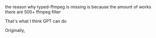 the reason why typed-ffmpeg is missing is because the amount of works
there are 500+ ffmpeg filter

That's what I think GPT can do

Originally,

